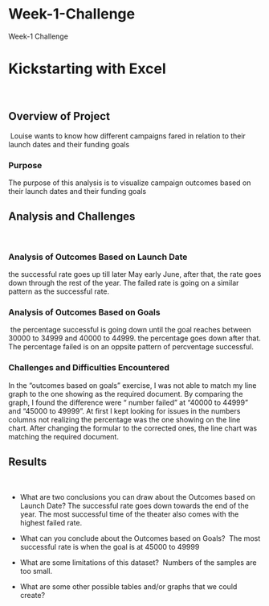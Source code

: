 # Week-1-Challenge
Week-1 Challenge
# Kickstarting with Excel
​
## Overview of Project
​ Louise wants to know how different campaigns fared in relation to their launch dates and their funding goals
### Purpose
​The purpose of this analysis is to visualize campaign outcomes based on their launch dates and their funding goals
## Analysis and Challenges
​
### Analysis of Outcomes Based on Launch Date
​the successful rate goes up till later May early June, after that, the rate goes down through the rest of the year. The failed rate is going on a similar pattern as the successful rate. 
### Analysis of Outcomes Based on Goals
​ the percentage successful is going down until the goal reaches between 30000 to 34999 and 40000 to 44999. the percentage goes down after that. The percentage failed is on an oppsite pattern of percventage successful. 
### Challenges and Difficulties Encountered
​In the “outcomes based on goals” exercise, I was not able to match my line graph to the one showing as the required document. By comparing the graph, I found the difference were “ number failed” at “40000 to 44999” and “45000 to 49999”. At first I kept looking for issues in the numbers columns not realizing the percentage was the one showing on the line chart. After changing the formular to the corrected ones, the line chart was matching the required document.  
## Results
​
- What are two conclusions you can draw about the Outcomes based on Launch Date?
​The successful rate goes down towards the end of the year. 
 The most successful time of the theater also comes with the highest failed rate.

- What can you conclude about the Outcomes based on Goals?
​ The most successful rate is when the goal is at 45000 to 49999
- What are some limitations of this dataset?
​ Numbers of the samples are too small. 
- What are some other possible tables and/or graphs that we could create?
